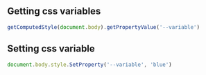 ## Getting css variables

```js
getComputedStyle(document.body).getPropertyValue('--variable')
```

## Setting css variable

```js
document.body.style.SetProperty('--variable', 'blue')
```
